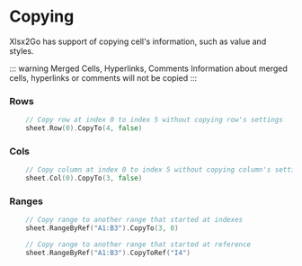 # Copying
Xlsx2Go has support of copying cell's information, such as value and styles.

::: warning Merged Cells, Hyperlinks, Comments
Information about merged cells, hyperlinks or comments will not be copied
:::

### Rows
```go
	// Copy row at index 0 to index 5 without copying row's settings
	sheet.Row(0).CopyTo(4, false)
```

### Cols
```go
	// Copy column at index 0 to index 5 without copying column's settings
	sheet.Col(0).CopyTo(3, false)
```

### Ranges
```go
	// Copy range to another range that started at indexes
	sheet.RangeByRef("A1:B3").CopyTo(3, 0)

	// Copy range to another range that started at reference
	sheet.RangeByRef("A1:B3").CopyToRef("I4")
```

